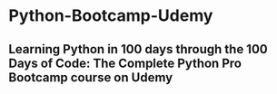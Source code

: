 # Python-Bootcamp-Udemy
## Learning Python in 100 days through the 100 Days of Code: The Complete Python Pro Bootcamp course on Udemy
